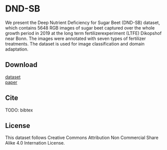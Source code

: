 # DND-SB
We present the Deep Nutrient Deficiency for Sugar Beet (DND-SB) dataset, which contains 5648 RGB images of sugar beet captured over the whole growth period in 2019  at the long term fertilizerexperiment (LTFE) Dikopshof near Bonn. The images were annotated with seven types of fertilizer treatments. The dataset is used for image classification and domain adaptation.

## Download
[dataset](https://zenodo.org/record/4106221#.X42FmXUzbd6)   
[paper](https://doi.org/10.3390/s20205893)

## Cite
TODO: bibtex

## License
This dataset follows Creative Commons Attribution Non Commercial Share Alike 4.0 Internation License.

